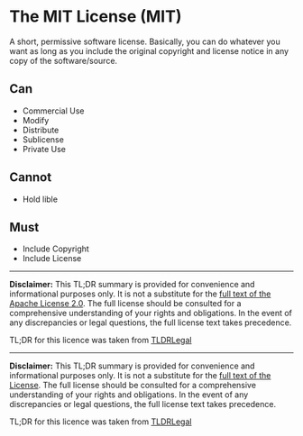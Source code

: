 # The MIT License (MIT)

A short, permissive software license. Basically, you can do whatever you want as long as you include the original copyright and license notice in any copy of the software/source.

## Can

- Commercial Use
- Modify
- Distribute
- Sublicense
- Private Use

## Cannot

- Hold lible

## Must

- Include Copyright
- Include License

---

**Disclaimer:** This TL;DR summary is provided for convenience and informational
purposes only. It is not a substitute for the
[full text of the Apache License 2.0](LICENSE). The full license should be
consulted for a comprehensive understanding of your rights and obligations.
In the event of any discrepancies or legal questions, the full license text
takes precedence.

TL;DR for this licence was taken from
[TLDRLegal](https://www.tldrlegal.com/license/apache-license-2-0-apache-2-0)


---

**Disclaimer:** This TL;DR summary is provided for convenience and informational
purposes only. It is not a substitute for the
[full text of the License](LICENSE). The full license should be
consulted for a comprehensive understanding of your rights and obligations.
In the event of any discrepancies or legal questions, the full license text
takes precedence.

TL;DR for this licence was taken from
[TLDRLegal](https://www.tldrlegal.com/license/mit-license)

